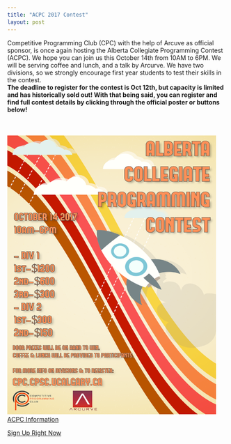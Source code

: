 ```yaml
---
title: "ACPC 2017 Contest"
layout: post
---
```


<div class="col-md-12">
Competitive Programming Club (CPC) with the help of Arcuve as official sponsor, is once again hosting the Alberta Collegiate Programming Contest (ACPC). We hope you can join us this October 14th from 10AM to 6PM. We will be serving coffee and lunch, and a talk by Arcurve. We have two divisions, so we strongly encourage first year students to test their skills in the contest.
<br>
<b>The deadline to register for the contest is Oct 12th, but capacity is limited and has historically sold out! With that being said, you can register and find full contest details by clicking through the official poster or buttons below!</b>

<br>

<a href="http://cpc.cpsc.ucalgary.ca/contests/acpc/2017/">
<br><br><br> <img src="/img/acpc2017.png" alt="ACPC 2017 Registration" style="width:480px;height:640px;border:0;">
</a>

<a class="btn btn-info btn-lg" href="http://cpc.cpsc.ucalgary.ca/contests/acpc/2017/" role="button">
ACPC Information
</a>

<p>

<a class="btn btn-info btn-lg" href="https://www.eventbrite.ca/e/alberta-collegiate-programming-contest-2017-registration-38194632173" role="button">
Sign Up Right Now
</a>

<br><br>

<br>
</div>

